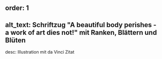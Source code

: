 order: 1
----
alt_text: Schriftzug "A beautiful body perishes - a work of art dies not!" mit Ranken, Blättern und Blüten
----
desc: Illustration mit da Vinci Zitat

